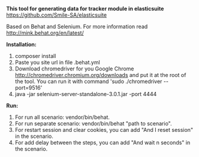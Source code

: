 **This tool for generating data for tracker module in elasticsuite** https://github.com/Smile-SA/elasticsuite 

Based on Behat and Selenium. For more information read http://mink.behat.org/en/latest/

**Installation:**
1. composer install
2. Paste you site url in file .behat.yml
3. Download chromedriver for you Google Chrome http://chromedriver.chromium.org/downloads and put it at the root of the tool. You can run it with command 'sudo ./chromedriver --port=9516'
4. java -jar selenium-server-standalone-3.0.1.jar -port 4444


**Run:**
1. For run all scenario: vendor/bin/behat.
2. For run separate scenario: vendor/bin/behat "path to scenario".
3. For restart session and clear cookies, you can add "And I reset session" in the scenario.
4. For add delay between the steps, you can add "And wait n seconds" in the scenario.




